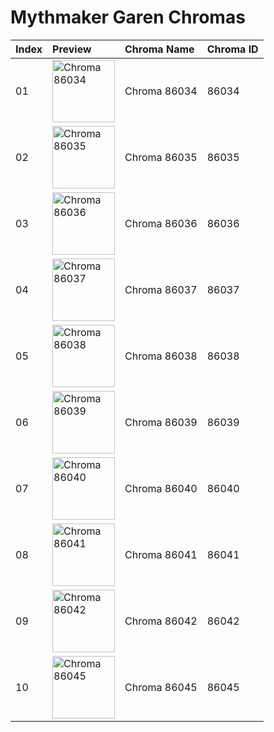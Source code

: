 # Mythmaker Garen Chromas

| Index | Preview | Chroma Name | Chroma ID |
|:---|:---|:---|:---|
| 01 | <img src='https://raw.communitydragon.org/latest/plugins/rcp-be-lol-game-data/global/default/v1/champion-chroma-images/86/86034.png' alt='Chroma 86034' width='100'> | Chroma 86034 | 86034 |
| 02 | <img src='https://raw.communitydragon.org/latest/plugins/rcp-be-lol-game-data/global/default/v1/champion-chroma-images/86/86035.png' alt='Chroma 86035' width='100'> | Chroma 86035 | 86035 |
| 03 | <img src='https://raw.communitydragon.org/latest/plugins/rcp-be-lol-game-data/global/default/v1/champion-chroma-images/86/86036.png' alt='Chroma 86036' width='100'> | Chroma 86036 | 86036 |
| 04 | <img src='https://raw.communitydragon.org/latest/plugins/rcp-be-lol-game-data/global/default/v1/champion-chroma-images/86/86037.png' alt='Chroma 86037' width='100'> | Chroma 86037 | 86037 |
| 05 | <img src='https://raw.communitydragon.org/latest/plugins/rcp-be-lol-game-data/global/default/v1/champion-chroma-images/86/86038.png' alt='Chroma 86038' width='100'> | Chroma 86038 | 86038 |
| 06 | <img src='https://raw.communitydragon.org/latest/plugins/rcp-be-lol-game-data/global/default/v1/champion-chroma-images/86/86039.png' alt='Chroma 86039' width='100'> | Chroma 86039 | 86039 |
| 07 | <img src='https://raw.communitydragon.org/latest/plugins/rcp-be-lol-game-data/global/default/v1/champion-chroma-images/86/86040.png' alt='Chroma 86040' width='100'> | Chroma 86040 | 86040 |
| 08 | <img src='https://raw.communitydragon.org/latest/plugins/rcp-be-lol-game-data/global/default/v1/champion-chroma-images/86/86041.png' alt='Chroma 86041' width='100'> | Chroma 86041 | 86041 |
| 09 | <img src='https://raw.communitydragon.org/latest/plugins/rcp-be-lol-game-data/global/default/v1/champion-chroma-images/86/86042.png' alt='Chroma 86042' width='100'> | Chroma 86042 | 86042 |
| 10 | <img src='https://raw.communitydragon.org/latest/plugins/rcp-be-lol-game-data/global/default/v1/champion-chroma-images/86/86045.png' alt='Chroma 86045' width='100'> | Chroma 86045 | 86045 |
